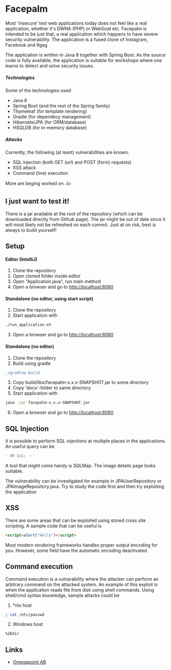 # Facepalm

Most 'insecure' test web applications today does not feel like a real application, whether it's DWNA (PHP) or WebGoat etc. Facepalm is intended to be just that, a real application which happens to have severe security vulnerability. The application is a fused clone of Instagram, Facebook and 9gag

The application is written in Java 8 together with Spring Boot. As the source code is fully available, the application is suitable for workshops  where one learns to detect and solve security issues.

##### Technologies
Some of the technologies used
* Java 8
* Spring Boot (and the rest of the Spring family)
* Thymeleaf (for template rendering)
* Gradle (for dependecy management)
* Hibernate/JPA (for ORM/database)
* HSQLDB (for in-memory database)

##### Attacks
Currently, the following (at least) vulnerabilities are known:
 * SQL injection (both GET (url) and POST (form) requests)
 * XSS attack
 * Command (line) execution

More are beging worked on.  :+1:

## I just want to test it!
There is a jar available at the root of the repository (which can be downloaded directly from Github page).
The jar might be out of date since it will most likely not be refreshed on each commit. Just at on risk, best is always to build yourself!

## Setup
#### Editor (IntelliJ)
1. Clone the repository
2. Open cloned folder inside editor
3. Open "Application.java", run main method
4. Open a browser and go to [http://localhost:8080](http://localhost:8080/)

#### Standalone (no editor, using start script)
1. Clone the repository
2. Start application with
```sh
./run_application.sh
```
3. Open a browser and go to [http://localhost:8080](http://localhost:8080/)

#### Standalone (no editor)
1. Clone the repository
2. Build using gradle
```gradle
./gradlew build
```
3. Copy build/libs/facepalm-x.x.x-SNAPSHOT.jar to some directory
4. Copy 'docs'-folder to same directory
5. Start application with
```sh
java -jar facepalm-x.x.x-SNAPSHOT.jar
```
6. Open a browser and go to [http://localhost:8080](http://localhost:8080/)

## SQL Injection
It is possible to perform SQL injections at multiple places in the applications.
An useful query can be
```sql
' OR 1=1; --'
```

A tool that might come handy is SQLMap. The image details page looks suitable.

The vulnerability can be investigated  for example in JPAUserRepository or JPAImageRepository.java. Try to study the code first and then try exploiting the application

## XSS

There are some areas that can be exploited using stored cross site scripting. A sample code that can be useful is
```html
<script>alert("Hello")</script>
```

Most modern rendering frameworks handles proper output encoding for you. However, some field have the automatic encoding deactivated.

## Command execution
Command execution is a vulnarability where the attacker can perform an arbitrary command on the attacked system. An example of this exploit is when the application reads file from disk using shell commands. Using shell/cmd syntax knowledge, sample attacks could be
1. *nix host
```sh
; cat /etc/passwd
```
2. Windows host
```sh
%26dir
```

## Links

 * [Omegapoint AB](https://www.omegapoint.se)
